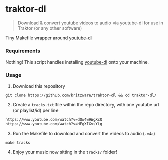 # traktor-dl
> Download &amp; convert youtube videos to audio via youtube-dl for use in Traktor (or any other software)

Tiny Makefile wrapper around [youtube-dl](https://github.com/ytdl-org/youtube-dl)

### Requirements
Nothing! This script handles installing [youtube-dl](https://github.com/ytdl-org/youtube-dl) onto your machine.

### Usage
1. Download this repository
```
git clone https://github.com/kritzware/traktor-dl && cd traktor-dl/
```

2. Create a `tracks.txt` file within the repo directory, with one youtube url (or playlist/id) per line
```txt
https://www.youtube.com/watch?v=dQw4w9WgXcQ
https://www.youtube.com/watch?v=HFgXIXvsYLg
```
3. Run the Makefile to download and convert the videos to audio (`.m4a`)
```
make tracks
```

4. Enjoy your music now sitting in the `tracks/` folder!
